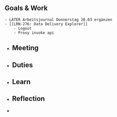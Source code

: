 ## Goals & Work
	- LATER Arbeitsjournal Donnerstag 20.03 ergänzen
	- [[LRN-276: Data Delivery Explorer]]
		- Logout
		- Proxy invoke api
- ## Meeting
- ## Duties
- ## Learn
- ## Reflection
-